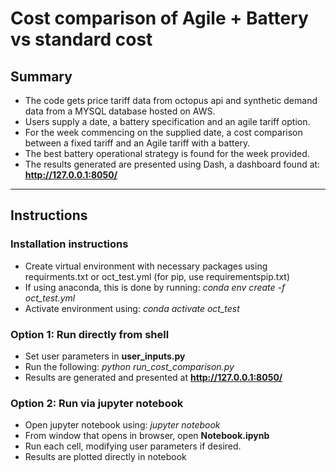 # Cost comparison of Agile + Battery vs standard cost

## Summary

- The code gets price tariff data from octopus api and synthetic demand data from a MYSQL database hosted on AWS.  
- Users supply a date, a battery specification and an agile tariff option.  
- For the week commencing on the supplied date, a cost comparison between a fixed tariff and an Agile tariff with a battery.
- The best battery operational strategy is found for the week provided.
- The results generated are presented using Dash, a dashboard found at: **http://127.0.0.1:8050/**

---

## Instructions

### Installation instructions
- Create virtual environment with necessary packages using requirments.txt or oct_test.yml (for pip, use requirementspip.txt)
- If using anaconda, this is done by running: *conda env create -f oct_test.yml*
- Activate environment using: *conda activate oct_test*


### Option 1: Run directly from shell
- Set user parameters in **user_inputs.py**
- Run the following: *python run_cost_comparison.py*
- Results are generated and presented at **http://127.0.0.1:8050/**

### Option 2: Run via jupyter notebook
- Open jupyter notebook using: *jupyter notebook*
- From window that opens in browser, open **Notebook.ipynb**
- Run each cell, modifying user parameters if desired.
- Results are plotted directly in notebook



